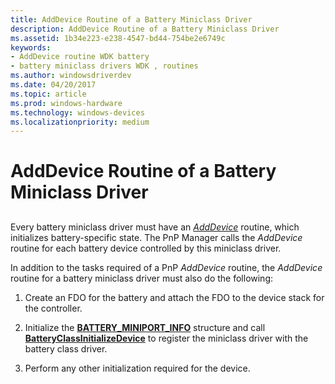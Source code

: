 ```yaml
---
title: AddDevice Routine of a Battery Miniclass Driver
description: AddDevice Routine of a Battery Miniclass Driver
ms.assetid: 1b34e223-e238-4547-bd44-754be2e6749c
keywords:
- AddDevice routine WDK battery
- battery miniclass drivers WDK , routines
ms.author: windowsdriverdev
ms.date: 04/20/2017
ms.topic: article
ms.prod: windows-hardware
ms.technology: windows-devices
ms.localizationpriority: medium
---
```


# AddDevice Routine of a Battery Miniclass Driver


## <span id="ddk_adddevice_routine_of_battery_miniclass_driver_dg"></span><span id="DDK_ADDDEVICE_ROUTINE_OF_BATTERY_MINICLASS_DRIVER_DG"></span>


Every battery miniclass driver must have an [*AddDevice*](https://msdn.microsoft.com/library/windows/hardware/ff540521) routine, which initializes battery-specific state. The PnP Manager calls the *AddDevice* routine for each battery device controlled by this miniclass driver.

In addition to the tasks required of a PnP *AddDevice* routine, the *AddDevice* routine for a battery miniclass driver must also do the following:

1.  Create an FDO for the battery and attach the FDO to the device stack for the controller.

2.  Initialize the [**BATTERY\_MINIPORT\_INFO**](https://msdn.microsoft.com/library/windows/hardware/ff536287) structure and call [**BatteryClassInitializeDevice**](https://msdn.microsoft.com/library/windows/hardware/ff536266) to register the miniclass driver with the battery class driver.

3.  Perform any other initialization required for the device.

 

 




